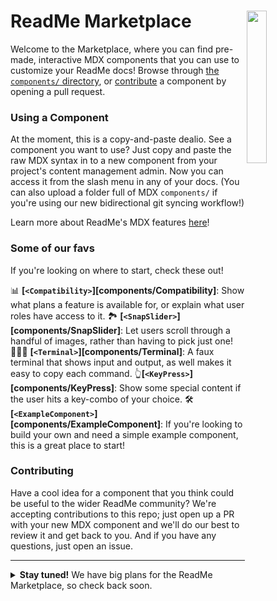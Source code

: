 ReadMe Marketplace <img align="right" width="25%" src="https://owlbertsio-resized.s3.amazonaws.com/Blocks.psd.full.png" />
===

Welcome to the Marketplace, where you can find pre-made, interactive MDX components that you can use to customize your ReadMe docs! Browse through [the `components/` directory][components], or [contribute](#contributing) a component by opening a pull request.

### Using a Component

At the moment, this is a copy-and-paste dealio. See a component you want to use? Just copy and paste the raw MDX syntax in to a new component from your project's content management admin. Now you can access it from the slash menu in any of your docs. (You can also upload a folder full of MDX `components/` if you're using our new bidirectional git syncing workflow!)

Learn more about ReadMe's MDX features [here][mdx docs]!

### Some of our favs

If you're looking on where to start, check these out!

📊 **[`<Compatibility>`][components/Compatibility]**: Show what plans a feature is available for, or explain what user roles have access to it.
🏞️ **[`<SnapSlider>`][components/SnapSlider]**: Let users scroll through a handful of images, rather than having to pick just one!
👩🏻‍💻 **[`<Terminal>`][components/Terminal]**: A faux terminal that shows input and output, as well makes it easy to copy each command.
👆**[`<KeyPress>`][components/KeyPress]**: Show some special content if the user hits a key-combo of your choice.
🛠️ **[`<ExampleComponent>`][components/ExampleComponent]**: If you're looking to build your own and need a simple example component, this is a great place to start!

### Contributing

Have a cool idea for a component that you think could be useful to the wider ReadMe community? We're accepting contributions to this repo; just open up a PR with your new MDX component and we'll do our best to review it and get back to you. And if you have any questions, just open an issue.

---

<details>
  <summary><b>Stay tuned!</b> We have big plans for the ReadMe Marketplace, so check back soon.</summary><br />

- [ ] install Marketplace components directly from your ReadMe project
- [ ] expanded offering, including integrations for third party services and more

</details>

[components]: https://github.com/readmeio/marketplace/tree/main/components
[mdx docs]: https://docs.readme.com/main/docs/building-custom-mdx-components
